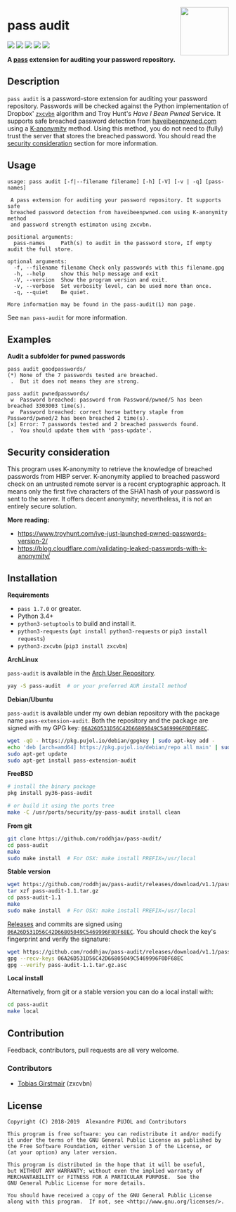 [<img src="https://gitlab.com/uploads/-/system/project/avatar/6507456/logo.png" align="right" height="110"/>][github-link]

# pass audit

[![][travis]][travis-link] [![][gitlab]][gitlab-link] [![][coverage]][coverage-link] [![][quality]][quality-link] [![
][release]][release-link]

**A [pass] extension for auditing your password repository.**


## Description
`pass audit` is a password-store extension for auditing your password repository.
Passwords will be checked against the Python implementation of Dropbox'
[`zxcvbn`][zxcvbn] algorithm and Troy Hunt's *Have I Been Pwned* Service.
It supports safe breached password detection from [haveibeenpwned.com][HIBP]
using a [K-anonymity][Kanonymity] method. Using this method, you do not need to
(fully) trust the server that stores the breached password. You should read the
[security consideration](#security-consideration) section for more information.


## Usage

```
usage: pass audit [-f|--filename filename] [-h] [-V] [-v | -q] [pass-names]

 A pass extension for auditing your password repository. It supports safe
 breached password detection from haveibeenpwned.com using K-anonymity method
 and password strength estimaton using zxcvbn.

positional arguments:
  pass-names     Path(s) to audit in the password store, If empty audit the full store.

optional arguments:
  -f, --filename filename Check only passwords with this filename.gpg
  -h, --help     show this help message and exit
  -V, --version  Show the program version and exit.
  -v, --verbose  Set verbosity level, can be used more than once.
  -q, --quiet    Be quiet.

More information may be found in the pass-audit(1) man page.
```
See `man pass-audit` for more information.


## Examples

**Audit a subfolder for pwned passwords**
```
pass audit goodpasswords/
(*) None of the 7 passwords tested are breached.
 .  But it does not means they are strong.
```

```
pass audit pwnedpasswords/
 w  Password breached: password from Password/pwned/5 has been breached 3303003 time(s).
 w  Password breached: correct horse battery staple from Password/pwned/2 has been breached 2 time(s).
[x] Error: 7 passwords tested and 2 breached passwords found.
 .  You should update them with 'pass-update'.
```


## Security consideration

This program uses K-anonymity to retrieve the knowledge of breached passwords
from HIBP server. K-anonymity applied to breached password check on an untrusted
remote server is a recent cryptographic approach. It means only the first five
characters of the SHA1 hash of your password is sent to the server. It offers
decent anonymity; nevertheless, it is not an entirely secure solution.

**More reading:**
* https://www.troyhunt.com/ive-just-launched-pwned-passwords-version-2/
* https://blog.cloudflare.com/validating-leaked-passwords-with-k-anonymity/


## Installation

**Requirements**
* `pass 1.7.0` or greater.
* Python 3.4+
* `python3-setuptools` to build and install it.
* `python3-requests` (`apt install python3-requests` or `pip3 install requests`)
* `python3-zxcvbn` (`pip3 install zxcvbn`)

**ArchLinux**

`pass-audit` is available in the [Arch User Repository][aur].
```sh
yay -S pass-audit  # or your preferred AUR install method
```

**Debian/Ubuntu**

`pass-audit` is available under my own debian repository with the package name
`pass-extension-audit`. Both the repository and the package are signed with
my GPG key: [`06A26D531D56C42D66805049C5469996F0DF68EC`][keys].
```sh
wget -qO - https://pkg.pujol.io/debian/gpgkey | sudo apt-key add -
echo 'deb [arch=amd64] https://pkg.pujol.io/debian/repo all main' | sudo tee /etc/apt/sources.list.d/pkg.pujol.io.list
sudo apt-get update
sudo apt-get install pass-extension-audit
```

**FreeBSD**
```sh
# install the binary package
pkg install py36-pass-audit

# or build it using the ports tree
make -C /usr/ports/security/py-pass-audit install clean
```

**From git**
```sh
git clone https://github.com/roddhjav/pass-audit/
cd pass-audit
make
sudo make install  # For OSX: make install PREFIX=/usr/local
```

**Stable version**
```sh
wget https://github.com/roddhjav/pass-audit/releases/download/v1.1/pass-audit-1.1.tar.gz
tar xzf pass-audit-1.1.tar.gz
cd pass-audit-1.1
make
sudo make install  # For OSX: make install PREFIX=/usr/local
```

[Releases][releases] and commits are signed using [`06A26D531D56C42D66805049C5469996F0DF68EC`][keys].
You should check the key's fingerprint and verify the signature:
```sh
wget https://github.com/roddhjav/pass-audit/releases/download/v1.1/pass-audit-1.1.tar.gz.asc
gpg --recv-keys 06A26D531D56C42D66805049C5469996F0DF68EC
gpg --verify pass-audit-1.1.tar.gz.asc
```

**Local install**

Alternatively, from git or a stable version you can do a local install with:
```sh
cd pass-audit
make local
```


## Contribution
Feedback, contributors, pull requests are all very welcome.

### Contributors
 * [Tobias Girstmair](https://gir.st/) (zxcvbn)


## License

    Copyright (C) 2018-2019  Alexandre PUJOL and Contributors

    This program is free software: you can redistribute it and/or modify
    it under the terms of the GNU General Public License as published by
    the Free Software Foundation, either version 3 of the License, or
    (at your option) any later version.

    This program is distributed in the hope that it will be useful,
    but WITHOUT ANY WARRANTY; without even the implied warranty of
    MERCHANTABILITY or FITNESS FOR A PARTICULAR PURPOSE.  See the
    GNU General Public License for more details.

    You should have received a copy of the GNU General Public License
    along with this program.  If not, see <http://www.gnu.org/licenses/>.

[github-link]: https://github.com/roddhjav/pass-audit
[travis]: https://img.shields.io/travis/roddhjav/pass-audit/master.svg?style=flat-square
[travis-link]: https://travis-ci.com/roddhjav/pass-audit
[gitlab]: https://gitlab.com/roddhjav/pass-audit/badges/master/pipeline.svg?style=flat-square
[gitlab-link]: https://gitlab.com/roddhjav/pass-audit/pipelines
[coverage]: https://gitlab.com/roddhjav/pass-audit/badges/master/coverage.svg?style=flat-square
[coverage-link]: https://roddhjav.gitlab.io/pass-audit/
[quality]: https://img.shields.io/codacy/grade/593851adcd354d179bf5b5b43eac0440/master.svg?style=flat-square
[quality-link]: https://www.codacy.com/app/roddhjav/pass-audit
[release]: https://img.shields.io/github/release/roddhjav/pass-audit.svg?maxAge=600&style=flat-square
[release-link]: https://github.com/roddhjav/pass-audit/releases/latest

[pass]: https://www.passwordstore.org/
[keys]: https://pujol.io/keys
[aur]: https://aur.archlinux.org/packages/pass-audit
[releases]: https://github.com/roddhjav/pass-audit/releases
[pass]: https://www.passwordstore.org/
[Kanonymity]: https://en.wikipedia.org/wiki/K-anonymity
[HIBP]: https://haveibeenpwned.com/
[zxcvbn]: https://blogs.dropbox.com/tech/2012/04/zxcvbn-realistic-password-strength-estimation/
